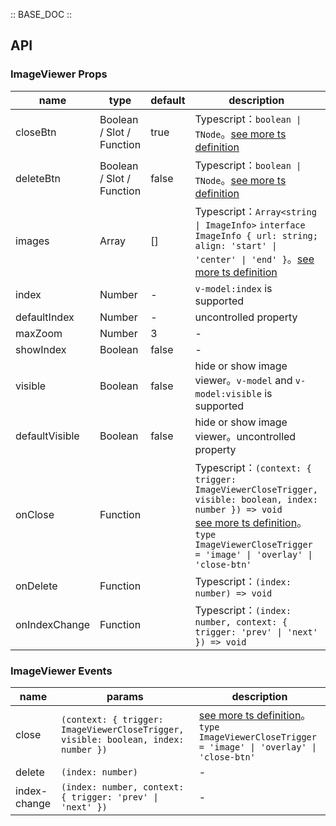 :: BASE_DOC ::

## API

### ImageViewer Props

name | type | default | description | required
-- | -- | -- | -- | --
closeBtn | Boolean / Slot / Function | true | Typescript：`boolean \| TNode`。[see more ts definition](https://github.com/Tencent/tdesign-mobile-vue/blob/develop/src/common.ts) | N
deleteBtn | Boolean / Slot / Function | false | Typescript：`boolean \| TNode`。[see more ts definition](https://github.com/Tencent/tdesign-mobile-vue/blob/develop/src/common.ts) | N
images | Array | [] | Typescript：`Array<string \| ImageInfo>` `interface ImageInfo { url: string; align: 'start' \| 'center' \| 'end' }`。[see more ts definition](https://github.com/Tencent/tdesign-mobile-vue/tree/develop/src/image-viewer/type.ts) | N
index | Number | - | `v-model:index` is supported | N
defaultIndex | Number | - | uncontrolled property | N
maxZoom | Number | 3 | \- | N
showIndex | Boolean | false | \- | N
visible | Boolean | false | hide or show image viewer。`v-model` and `v-model:visible` is supported | N
defaultVisible | Boolean | false | hide or show image viewer。uncontrolled property | N
onClose | Function |  | Typescript：`(context: { trigger: ImageViewerCloseTrigger, visible: boolean, index: number }) => void`<br/>[see more ts definition](https://github.com/Tencent/tdesign-mobile-vue/tree/develop/src/image-viewer/type.ts)。<br/>`type ImageViewerCloseTrigger = 'image' \| 'overlay' \| 'close-btn'`<br/> | N
onDelete | Function |  | Typescript：`(index: number) => void`<br/> | N
onIndexChange | Function |  | Typescript：`(index: number, context: { trigger: 'prev' \| 'next' }) => void`<br/> | N

### ImageViewer Events

name | params | description
-- | -- | --
close | `(context: { trigger: ImageViewerCloseTrigger, visible: boolean, index: number })` | [see more ts definition](https://github.com/Tencent/tdesign-mobile-vue/tree/develop/src/image-viewer/type.ts)。<br/>`type ImageViewerCloseTrigger = 'image' \| 'overlay' \| 'close-btn'`<br/>
delete | `(index: number)` | \-
index-change | `(index: number, context: { trigger: 'prev' \| 'next' })` | \-
